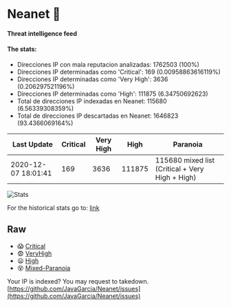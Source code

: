 # Neanet :hocho:
#### Threat intelligence feed
#### The stats:

- Direcciones IP con mala reputacion analizadas: 1762503 (100%)
- Direcciones IP determinadas como 'Critical':  169 (0.00958863616119%)
- Direcciones IP determinadas como 'Very High':  3636 (0.206297521196%)
- Direcciones IP determinadas como 'High':  111875 (6.34750692623)
- Total de direcciones IP indexadas en Neanet:  115680 (6.56339308359%)
- Total de direcciones IP descartadas en Neanet:  1646823 (93.4366069164%)

| Last Update | Critical | Very High | High | Paranoia |
| --- | --- | --- | --- | --- |
| 2020-12-07 18:01:41 | 169 | 3636 | 111875 | 115680 mixed list (Critical + Very High + High)|

![Stats](https://docs.google.com/spreadsheets/d/e/2PACX-1vSnaNMIXVabIpDJjufMlzH7poXnshF3mgd8Is1g9ytUEzVsP5my4Trn8f-xkoLLQ38xpL3HtmUexLo6/pubchart?oid=501124687&format=image)

For the historical stats go to: [link](/stats.csv)
## Raw
- :scream: [Critical](https://raw.githubusercontent.com/JavaGarcia/Neanet/master/blacklists/neanet_critical.txt)
- :fearful: [VeryHigh](https://raw.githubusercontent.com/JavaGarcia/Neanet/master/blacklists/neanet_veryHigh.txtt)
- :frowning: [High](https://raw.githubusercontent.com/JavaGarcia/Neanet/master/blacklists/neanet_high.txt)
- :dizzy_face: [Mixed-Paranoia](https://raw.githubusercontent.com/JavaGarcia/Neanet/master/blacklists/neanet_all.txt)


Your IP is indexed? You may request to takedown. [https://github.com/JavaGarcia/Neanet/issues](https://github.com/JavaGarcia/Neanet/issues)



























































































































































































































































































































































































































































































































































































































































































































































































































































































































































































































































































































































































































































































































































































































































































































































































































































































































































































































































































































































































































































































































































































































































































































































































































































































































































































































































































































